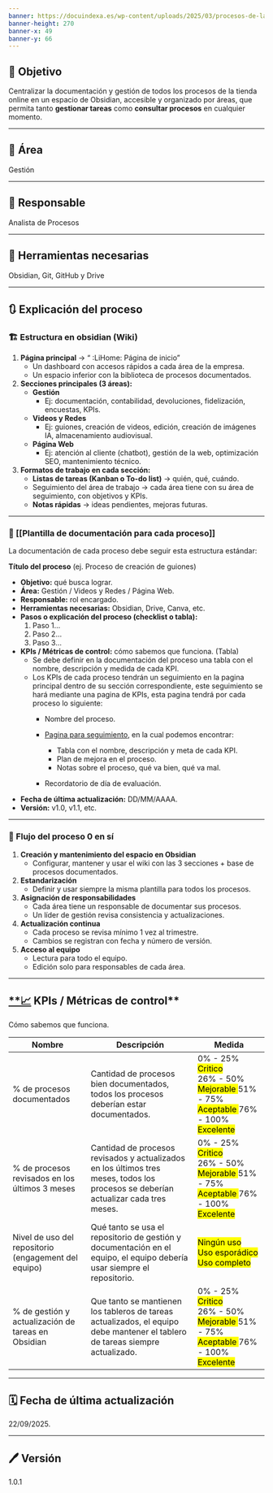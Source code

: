```yaml
---
banner: https://docuindexa.es/wp-content/uploads/2025/03/procesos-de-la-gestion-documental.webp
banner-height: 270
banner-x: 49
banner-y: 66
---
```

## 🎯 Objetivo

Centralizar la documentación y gestión de todos los procesos de la tienda online en un espacio de Obsidian, accesible y organizado por áreas, que permita tanto **gestionar tareas** como **consultar procesos** en cualquier momento.

---

## **📍** Área

Gestión

---

## 👤 **Responsable**

Analista de Procesos

---

## 🔧 **Herramientas necesarias**

Obsidian, Git, GitHub y Drive

---

## 🔃 Explicación **del proceso**

### 🏗️ Estructura en obsidian (Wiki)

1. **Página principal** → “ :LiHome: Página de inicio”
    - Un dashboard con accesos rápidos a cada área de la empresa.
    - Un espacio inferior con la biblioteca de procesos documentados.
2. **Secciones principales (3 áreas):**
    - **Gestión**
        - Ej: documentación, contabilidad, devoluciones, fidelización, encuestas, KPIs.
    - **Videos y Redes**
        - Ej: guiones, creación de videos, edición, creación de imágenes IA, almacenamiento audiovisual.
    - **Página Web**
        - Ej: atención al cliente (chatbot), gestión de la web, optimización SEO, mantenimiento técnico.
3. **Formatos de trabajo en cada sección:**
    - **Listas de tareas (Kanban o To-do list)** → quién, qué, cuándo.
    - Seguimiento del área de trabajo → cada área tiene con su área de seguimiento, con objetivos y KPIs.
    - **Notas rápidas** → ideas pendientes, mejoras futuras.

---

### 📂 [[Plantilla de documentación para cada proceso]]
La documentación de cada proceso debe seguir esta estructura estándar:

**Título del proceso** (ej. Proceso de creación de guiones)

- **Objetivo:** qué busca lograr.
- **Área:** Gestión / Videos y Redes / Página Web.
- **Responsable:** rol encargado.
- **Herramientas necesarias:** Obsidian, Drive, Canva, etc.
- **Pasos o explicación del proceso (checklist o tabla):**
    1. Paso 1…
    2. Paso 2…
    3. Paso 3…
- **KPIs / Métricas de control:** cómo sabemos que funciona. (Tabla)
    - Se debe definir en la documentación del proceso una tabla con el nombre, descripción y medida de cada KPI.
    - Los KPIs de cada proceso tendrán un seguimiento en la pagina principal dentro de su sección correspondiente, este seguimiento se hará mediante una pagina de KPIs, esta pagina tendrá por cada proceso lo siguiente:
        - Nombre del proceso.
        - [Pagina para seguimiento](Plantilla%20seguimiento%20y%20evaluaci%C3%B3n%20de%20KPIs%2026cef3cec24180b1a0bdd858ab6fc91e.md), en la cual podemos encontrar:
            - Tabla con el nombre, descripción y meta de cada KPI.
            - Plan de mejora en el proceso.
            - Notas sobre el proceso, qué va bien, qué va mal.
        
        - Recordatorio de día de evaluación.
- **Fecha de última actualización:** DD/MM/AAAA.
- **Versión:** v1.0, v1.1, etc.

---

### 🔄 Flujo del proceso 0 en sí

1. **Creación y mantenimiento del espacio en Obsidian**
    - Configurar, mantener y usar el wiki con las 3 secciones + base de procesos documentados.
2. **Estandarización**
    - Definir y usar siempre la misma plantilla para todos los procesos.
3. **Asignación de responsabilidades**
    - Cada área tiene un responsable de documentar sus procesos.
    - Un líder de gestión revisa consistencia y actualizaciones.
4. **Actualización continua**
    - Cada proceso se revisa mínimo 1 vez al trimestre.
    - Cambios se registran con fecha y número de versión.
5. **Acceso al equipo**
    - Lectura para todo el equipo.
    - Edición solo para responsables de cada área.

---

## [**📈](https://emojiterra.com/es/grafico-tendencia-ascendente/) KPIs / Métricas de control**

Cómo sabemos que funciona.

| Nombre                                               | Descripción                                                                                                                         | Medida                                                                                                                                                                                                   |
| ---------------------------------------------------- | ----------------------------------------------------------------------------------------------------------------------------------- | -------------------------------------------------------------------------------------------------------------------------------------------------------------------------------------------------------- |
| % de procesos documentados                           | Cantidad de procesos bien documentados, todos los procesos deberían estar documentados.                                             | 0% - 25% <mark class="hltr-r"> Critico </mark><br>26% - 50% <mark class="hltr-o"> Mejorable </mark> 51% - 75% <mark class="hltr-b"> Aceptable </mark> 76% - 100% <mark class="hltr-g"> Excelente </mark> |
| % de procesos revisados en los últimos 3 meses       | Cantidad de procesos revisados y actualizados en los últimos tres meses, todos los procesos se deberían actualizar cada tres meses. | 0% - 25% <mark class="hltr-r"> Critico </mark><br>26% - 50% <mark class="hltr-o"> Mejorable </mark> 51% - 75% <mark class="hltr-b"> Aceptable </mark> 76% - 100% <mark class="hltr-g"> Excelente </mark> |
| Nivel de uso del repositorio (engagement del equipo) | Qué tanto se usa el repositorio de gestión y documentación en el equipo, el equipo debería usar siempre el repositorio.             | <mark class="hltr-r"> Ningún uso </mark> <br><mark class="hltr-o"> Uso esporádico </mark> <br><mark class="hltr-g"> Uso completo </mark>                                                                 |
| % de gestión y actualización de tareas en Obsidian   | Que tanto se mantienen los tableros de tareas actualizados, el equipo debe mantener el tablero de tareas siempre actualizado.       | 0% - 25% <mark class="hltr-r"> Critico </mark><br>26% - 50% <mark class="hltr-o"> Mejorable </mark> 51% - 75% <mark class="hltr-b"> Aceptable </mark> 76% - 100% <mark class="hltr-g"> Excelente </mark> |

---

## 🗓️ **Fecha de última actualización**

 22/09/2025.

---

## 🖊️ **Versión**

1.0.1